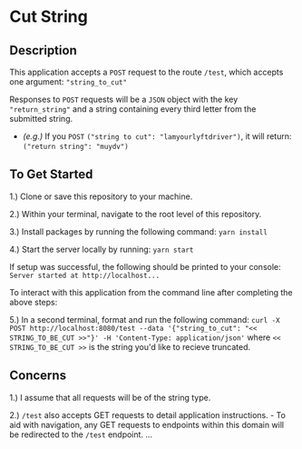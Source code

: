 # Cut String

## Description

This application accepts a `POST` request to the route `/test`, which accepts one argument: `"string_to_cut"`

Responses to `POST` requests will be a `JSON` object with the key `"return_string"` and a string containing every third letter from the submitted string.

- _(e.g.)_ If you `POST` `("string to cut": "lamyourlyftdriver")`, it will return: `("return string": "muydv")`


## To Get Started


1.) Clone or save this repository to your machine.

2.) Within your terminal, navigate to the root level of this repository. 

3.) Install packages by running the following command: `yarn install`

4.) Start the server locally by running: `yarn start` 

If setup was successful, the following should be printed to your console: `Server started at http://localhost...`  

To interact with this application from the command line after completing the above steps: 

5.) In a second terminal, format and run the following command: `curl -X POST http://localhost:8080/test --data '{"string_to_cut": "<< STRING_TO_BE_CUT >>"}' -H 'Content-Type: application/json'` where `<< STRING_TO_BE_CUT >>` is the string you'd like to recieve truncated. 


## Concerns

1.) I assume that all requests will be of the string type.

2.) `/test` also accepts GET requests to detail application instructions. 
    - To aid with navigation, any GET requests to endpoints within this domain will be redirected to the `/test` endpoint.
...
